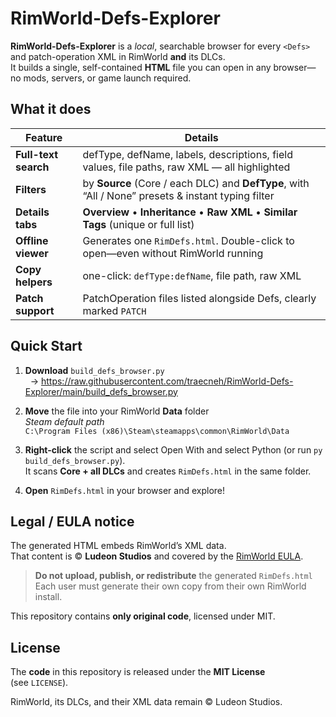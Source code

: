 # RimWorld-Defs-Explorer

**RimWorld-Defs-Explorer** is a *local*, searchable browser for every `<Defs>`
and patch-operation XML in RimWorld **and** its DLCs.  
It builds a single, self-contained **HTML** file you can open in any browser—
no mods, servers, or game launch required.

## What it does

| Feature | Details |
|---------|---------|
| **Full-text search** | defType, defName, labels, descriptions, field values, file paths, raw XML — all highlighted |
| **Filters** | by **Source** (Core / each DLC) and **DefType**, with “All / None” presets & instant typing filter |
| **Details tabs** | **Overview** • **Inheritance** • **Raw XML** • **Similar Tags** (unique or full list) |
| **Offline viewer** | Generates one `RimDefs.html`. Double-click to open—even without RimWorld running |
| **Copy helpers** | one-click: `defType:defName`, file path, raw XML |
| **Patch support** | PatchOperation files listed alongside Defs, clearly marked `PATCH` |

## Quick Start

1. **Download** `build_defs_browser.py`  
   &nbsp;&nbsp;→ https://raw.githubusercontent.com/traecneh/RimWorld-Defs-Explorer/main/build_defs_browser.py

2. **Move** the file into your RimWorld **Data** folder  
   *Steam default path*  
   `C:\Program Files (x86)\Steam\steamapps\common\RimWorld\Data`

3. **Right-click** the script and select Open With and select Python (or run `py build_defs_browser.py`).  
   It scans **Core + all DLCs** and creates `RimDefs.html` in the same folder.

4. **Open** `RimDefs.html` in your browser and explore!

## Legal / EULA notice

The generated HTML embeds RimWorld’s XML data.  
That content is © **Ludeon Studios** and covered by the
[RimWorld EULA](https://store.steampowered.com/eula/294100_eula_1).

> **Do not upload, publish, or redistribute** the generated `RimDefs.html`
> Each user must generate their own copy from their own RimWorld install.

This repository contains **only original code**, licensed under MIT.

## License

The **code** in this repository is released under the **MIT License**  
(see `LICENSE`).

RimWorld, its DLCs, and their XML data remain © Ludeon Studios.
